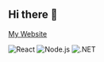 ## Hi there 👋

[My Website](https://joaoministro17.github.io/My-Website-React/)


![React](https://img.shields.io/badge/-React-61DAFB?logo=react&logoColor=white&style=flat)
![Node.js](https://img.shields.io/badge/-Node.js-339933?logo=node.js&logoColor=white&style=flat)
![.NET](https://img.shields.io/badge/-.NET-512BD4?logo=dotnet&logoColor=white&style=flat)

